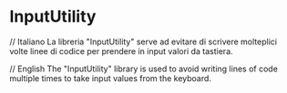 # InputUtility
// Italiano
La libreria "InputUtility" serve ad evitare di scrivere molteplici volte linee di codice per prendere in input valori da tastiera.

// English
The "InputUtility" library is used to avoid writing lines of code multiple times to take input values from the keyboard.
